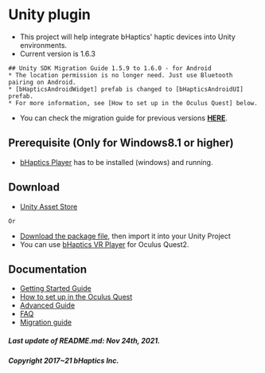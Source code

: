 # Unity plugin
* This project will help integrate bHaptics' haptic devices into Unity environments.
* Current version is 1.6.3
```
## Unity SDK Migration Guide 1.5.9 to 1.6.0 - for Android
* The location permission is no longer need. Just use Bluetooth pairing on Android.
* [bHapticsAndroidWidget] prefab is changed to [bHapticsAndroidUI] prefab.
* For more information, see [How to set up in the Oculus Quest] below.
```
* You can check the migration guide for previous versions **[HERE](https://github.com/bhaptics/haptic-library/wiki/Unity-Migration-Guide)**.

## Prerequisite (Only for Windows8.1 or higher)
* [bHaptics Player](https://www.bhaptics.com/support/download) has to be installed (windows) and running. 

## Download
* [Unity Asset Store](https://assetstore.unity.com/packages/tools/integration/bhaptics-haptic-plugin-76647)

`Or`

* [Download the package file](https://github.com/bhaptics/haptic-library/releases), then import it into your Unity Project
* You can use [bHaptics VR Player](https://www.bhaptics.com/support/download) for Oculus Quest2.


## Documentation
* [Getting Started Guide](https://github.com/bhaptics/haptic-library/wiki/Unity-Getting-Started)
* [How to set up in the Oculus Quest](https://github.com/bhaptics/haptic-library/wiki/Getting-Started-(Unity-Oculus-Quest))
* [Advanced Guide](https://github.com/bhaptics/haptic-library/wiki/Unity-Advanced-Guide)
* [FAQ](https://github.com/bhaptics/haptic-library/wiki/FAQ-(Unity))
* [Migration guide](https://github.com/bhaptics/haptic-library/wiki/Unity-Migration-Guide)


##### Last update of README.md: Nov 24th, 2021.

##### Copyright 2017~21 bHaptics Inc.
